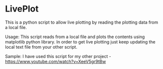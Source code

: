 # LivePlot
This is a python script to allow live plotting by reading the plotting data from a local file.

Usage:
This script reads from a local file and plots the contents using matplotlib python library.
In order to get live plotting just keep updating the local text file from your other script.

Sample:
I have used this script for my other project - https://www.youtube.com/watch?v=XeeV5gr9tBw


